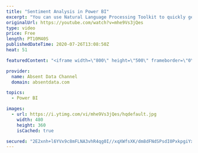 ```yaml
---
title: "Sentiment Analysis in Power BI"
excerpt: "You can use Natural Language Processing Toolkit to quickly get sentiment scores on text like comments or tweets. You can check out the full written instructions here:"
originalUrl: https://youtube.com/watch?v=mhe9Vs3jQes
type: video
price: Free
length: PT10M40S
publishedDateTime: 2020-07-26T13:08:50Z
heat: 51

featuredContent: "<iframe width=\"800\" height=\"500\" frameborder=\"0\" src=\"https://www.youtube.com/embed/mhe9Vs3jQes\" allow=\"accelerometer; autoplay; encrypted-media; gyroscope; picture-in-picture\" allowfullscreen></iframe>"

provider:
  name: Absent Data Channel
  domain: absentdata.com

topics:
  - Power BI

images:
  - url: https://i.ytimg.com/vi/mhe9Vs3jQes/hqdefault.jpg
    width: 480
    height: 360
    isCached: true

secured: "2E2xnh+l6YVx9c8mFLNA3vhR4qg0I//xqXWfsXK/dm8dFNdSPsdI0PxkpgiYx6F7n3zpvfJK4tCrBzaAS6gFdGhfR6oq90YS8o9PkKlYRlYL5WGX9csupHuc2xGGIfRqKwgFn2nItcf49AcTXkyTbKcklBWMxm2jZSvLRVxFqUGQWrc5ngLvVr5aekXhFUKifzpwk1kk1sAPGQgt9uYy4swBlj0FXpa+eRw8fKesA9HFSrpk7R4VA/ajFXmsLVYINVKYzaBjaT7GH79956tcTq9hWPokPLCO7OawJYr7mQcMKtKcKsNIZIWYeYVAZ8SqTY63wTiGApuE6UPoxqLTLRCEORQofD+6U2gOOSH2aWDgFQvj7GA6U5oHFI+dfFSbm1WYXb9FI5O0hDSlANh4E99JBhhcqfys1+fhVQzbgj8=;6tweRCwvj29vezmK7IAvvA=="
---
```


